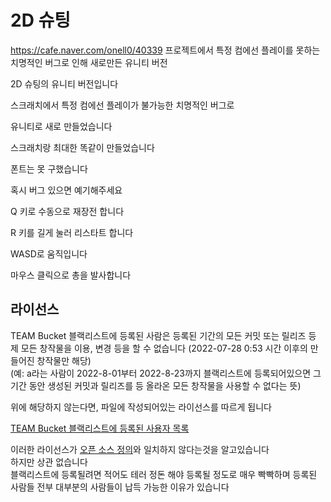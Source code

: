 # 2D 슈팅
https://cafe.naver.com/onell0/40339 프로젝트에서 특정 컴에선 플레이를 못하는 치명적인 버그로 인해 새로만든 유니티 버전

2D 슈팅의 유니티 버전입니다

스크래치에서 특정 컴에선 플레이가 불가능한 치명적인 버그로

유니티로 새로 만들었습니다

스크래치랑 최대한 똑같이 만들었습니다

폰트는 못 구했습니다



혹시 버그 있으면 예기해주세요

Q 키로 수동으로 재장전 합니다

R 키를 길게 눌러 리스타트 합니다

WASD로 움직입니다

마우스 클릭으로 총을 발사합니다


## 라이선스
TEAM Bucket 블랙리스트에 등록된 사람은 등록된 기간의 모든 커밋 또는 릴리즈 등 제 모든 창작물을 이용, 변경 등을 할 수 없습니다 (2022-07-28 0:53 시간 이후의 만들어진 창작물만 해당)  
(예: a라는 사람이 2022-8-01부터 2022-8-23까지 블랙리스트에 등록되어있으면 그 기간 동안 생성된 커밋과 릴리즈를 등 올라온 모든 창작물을 사용할 수 없다는 뜻)

위에 해당하지 않는다면, 파일에 작성되어있는 라이선스를 따르게 됩니다

[TEAM Bucket 블랙리스트에 등록된 사용자 목록](https://docs.google.com/document/d/1diUFkd4drD_hroCqmRTYNVYzU_jpxQXsb45F-VvWekE/edit?usp=sharing)

이러한 라이선스가 [오픈 소스 정의](https://opensource.org/osd)와 일치하지 않다는것을 알고있습니다  
하지만 상관 없습니다  
블랙리스트에 등록될려면 적어도 테러 정돈 해야 등록될 정도로 매우 빡빡하며 등록된 사람들 전부 대부분의 사람들이 납득 가능한 이유가 있습니다
